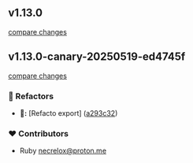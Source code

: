
## v1.13.0

[compare changes](https://github.com/Basalt-Lab/basalt-logger/compare/v1.13.0-canary-20250519-ed4745f...v1.13.0)

## v1.13.0-canary-20250519-ed4745f

[compare changes](https://github.com/Basalt-Lab/basalt-logger/compare/v1.13.0-canary-20250519-8b05a3d...v1.13.0-canary-20250519-ed4745f)

### 🧹 Refactors

- **🧹:** [Refacto export] ([a293c32](https://github.com/Basalt-Lab/basalt-logger/commit/a293c32))

### ❤️ Contributors

- Ruby <necrelox@proton.me>

